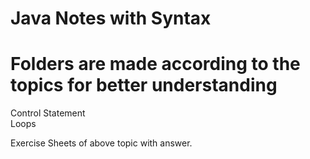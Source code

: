 #                                                                                                      Java Notes with Syntax 
# Folders are made according to the topics for better understanding

Control Statement  
Loops

Exercise Sheets of above topic with answer.
